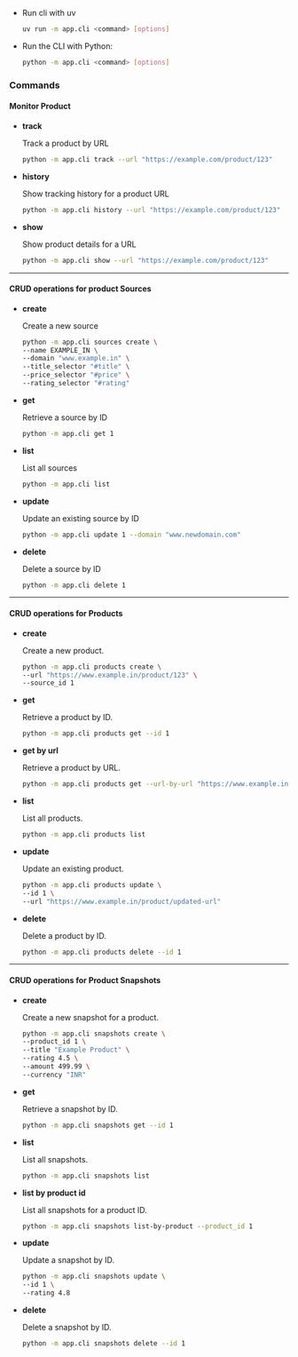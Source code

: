 - Run cli with uv

  ```bash
  uv run -m app.cli <command> [options]
  ```

- Run the CLI with Python:

  ```bash
  python -m app.cli <command> [options]
  ```

### Commands

#### Monitor Product

- **track**

  Track a product by URL

  ```bash
  python -m app.cli track --url "https://example.com/product/123"
  ```

- **history**

  Show tracking history for a product URL

  ```bash
  python -m app.cli history --url "https://example.com/product/123"
  ```

- **show**

  Show product details for a URL

  ```bash
  python -m app.cli show --url "https://example.com/product/123"
  ```

---

#### CRUD operations for product Sources

- **create**

  Create a new source

  ```bash
  python -m app.cli sources create \
  --name EXAMPLE_IN \
  --domain "www.example.in" \
  --title_selector "#title" \
  --price_selector "#price" \
  --rating_selector "#rating"
  ```

- **get**

  Retrieve a source by ID

  ```bash
  python -m app.cli get 1
  ```

- **list**

  List all sources

  ```bash
  python -m app.cli list
  ```

- **update**

  Update an existing source by ID

  ```bash
  python -m app.cli update 1 --domain "www.newdomain.com"
  ```

- **delete**

  Delete a source by ID

  ```bash
  python -m app.cli delete 1
  ```

---

#### CRUD operations for **Products**

- **create**

  Create a new product.

  ```bash
  python -m app.cli products create \
  --url "https://www.example.in/product/123" \
  --source_id 1
  ```

- **get**

  Retrieve a product by ID.

  ```bash
  python -m app.cli products get --id 1
  ```

- **get by url**

  Retrieve a product by URL.

  ```bash
  python -m app.cli products get --url-by-url "https://www.example.in/product/123"
  ```

- **list**

  List all products.

  ```bash
  python -m app.cli products list
  ```

- **update**

  Update an existing product.

  ```bash
  python -m app.cli products update \
  --id 1 \
  --url "https://www.example.in/product/updated-url"
  ```

- **delete**

  Delete a product by ID.

  ```bash
  python -m app.cli products delete --id 1
  ```

---

#### CRUD operations for **Product Snapshots**

- **create**

  Create a new snapshot for a product.

  ```bash
  python -m app.cli snapshots create \
  --product_id 1 \
  --title "Example Product" \
  --rating 4.5 \
  --amount 499.99 \
  --currency "INR"
  ```

- **get**

  Retrieve a snapshot by ID.

  ```bash
  python -m app.cli snapshots get --id 1
  ```

- **list**

  List all snapshots.

  ```bash
  python -m app.cli snapshots list
  ```

- **list by product id**

  List all snapshots for a product ID.

  ```bash
  python -m app.cli snapshots list-by-product --product_id 1
  ```

- **update**

  Update a snapshot by ID.

  ```bash
  python -m app.cli snapshots update \
  --id 1 \
  --rating 4.8
  ```

- **delete**

  Delete a snapshot by ID.

  ```bash
  python -m app.cli snapshots delete --id 1
  ```
